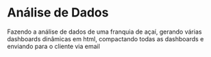 # Análise de Dados
 Fazendo a análise de dados de uma franquia de açaí, gerando várias dashboards dinâmicas em html, compactando todas as dashboards e enviando para o cliente via email
